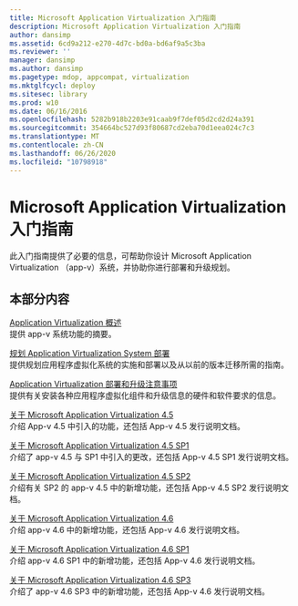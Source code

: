 ```yaml
---
title: Microsoft Application Virtualization 入门指南
description: Microsoft Application Virtualization 入门指南
author: dansimp
ms.assetid: 6cd9a212-e270-4d7c-bd0a-bd6af9a5c3ba
ms.reviewer: ''
manager: dansimp
ms.author: dansimp
ms.pagetype: mdop, appcompat, virtualization
ms.mktglfcycl: deploy
ms.sitesec: library
ms.prod: w10
ms.date: 06/16/2016
ms.openlocfilehash: 5282b918b2203e91caab9f7def05d2cd2d24a391
ms.sourcegitcommit: 354664bc527d93f80687cd2eba70d1eea024c7c3
ms.translationtype: MT
ms.contentlocale: zh-CN
ms.lasthandoff: 06/26/2020
ms.locfileid: "10798918"
---
```

# Microsoft Application Virtualization 入门指南


此入门指南提供了必要的信息，可帮助你设计 Microsoft Application Virtualization （app-v）系统，并协助你进行部署和升级规划。

## 本部分内容


<a href="" id="overview-of-application-virtualization"></a>[Application Virtualization 概述](overview-of-application-virtualization.md)  
提供 app-v 系统功能的摘要。

<a href="" id="planning-for-application-virtualization-system-deployment"></a>[规划 Application Virtualization System 部署](planning-for-application-virtualization-system-deployment.md)  
提供规划应用程序虚拟化系统的实施和部署以及从以前的版本迁移所需的指南。

<a href="" id="application-virtualization-deployment-and-upgrade-considerations"></a>[Application Virtualization 部署和升级注意事项](application-virtualization-deployment-and-upgrade-considerations-copy.md)  
提供有关安装各种应用程序虚拟化组件和升级信息的硬件和软件要求的信息。

<a href="" id="about-microsoft-application-virtualization-4-5"></a>[关于 Microsoft Application Virtualization 4.5](about-microsoft-application-virtualization-45.md)  
介绍 App-v 4.5 中引入的功能，还包括 App-v 4.5 发行说明文档。

<a href="" id="about-microsoft-application-virtualization-4-5-sp1"></a>[关于 Microsoft Application Virtualization 4.5 SP1](about-microsoft-application-virtualization-45-sp1.md)  
介绍了 app-v 4.5 与 SP1 中引入的更改，还包括 App-v 4.5 SP1 发行说明文档。

<a href="" id="about-microsoft-application-virtualization-4-5-sp2"></a>[关于 Microsoft Application Virtualization 4.5 SP2](about-microsoft-application-virtualization-45-sp2.md)  
介绍有关 SP2 的 app-v 4.5 中的新增功能，还包括 App-v 4.5 SP2 发行说明文档。

<a href="" id="about-microsoft-application-virtualization-4-6"></a>[关于 Microsoft Application Virtualization 4.6](about-microsoft-application-virtualization-46.md)  
介绍 app-v 4.6 中的新增功能，还包括 App-v 4.6 发行说明文档。

<a href="" id="about-microsoft-application-virtualization-4-6-sp1"></a>[关于 Microsoft Application Virtualization 4.6 SP1](about-microsoft-application-virtualization-46-sp1.md)  
介绍 app-v 4.6 SP1 中的新增功能，还包括 App-v 4.6 发行说明文档。

<a href="" id="about-microsoft-application-virtualization-4-6-sp3"></a>[关于 Microsoft Application Virtualization 4.6 SP3](about-microsoft-application-virtualization-46-sp3.md)  
介绍了 app-v 4.6 SP3 中的新增功能，还包括 App-v 4.6 发行说明文档。

 

 





